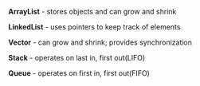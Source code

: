 **ArrayList** - stores objects and can grow and shrink

**LinkedList** - uses pointers to keep track of elements

**Vector** - can grow and shrink; provides synchronization

**Stack** - operates on last in, first out(LIFO)

**Queue** - operates on first in, first out(FIFO)
